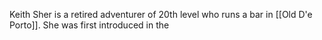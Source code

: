 Keith Sher is a retired adventurer of 20th level who runs a bar in [[Old D'e Porto]].
She was first introduced in the 
